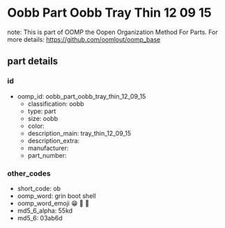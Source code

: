 # Oobb Part Oobb Tray Thin 12 09 15  

note: This is part of OOMP the Oopen Organization Method For Parts. For more details: https://github.com/oomlout/oomp_base

##  part details





### id
* oomp_id: oobb_part_oobb_tray_thin_12_09_15
  * classification: oobb
  * type: part
  * size: oobb
  * color: 
  * description_main: tray_thin_12_09_15
  * description_extra: 
  * manufacturer: 
  * part_number: 

### other_codes
* short_code: ob
* oomp_word: grin boot shell
* oomp_word_emoji :grin: :boot: :shell:
* md5_6_alpha: 55kd
* md5_6: 03ab6d